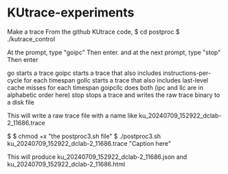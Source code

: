 # KUtrace-experiments

Make a trace
From the github KUtrace code,
$ cd postproc
$ ./kutrace_control

At the prompt, type "goipc"
Then enter.
and at the next prompt, type "stop"
Then enter

go       starts a trace
goipc    starts a trace that also includes instructions-per-cycle for each timespan
gollc    starts a trace that also includes last-level cache misses for each timespan
goipcllc does both (ipc and llc are in alphabetic order here)
stop     stops a trace and writes the raw trace binary to a disk file

This will write a raw trace file with a name like
  ku_20240709_152922_dclab-2_11686.trace

$ $ chmod +x "the postproc3.sh file"
$ ./postproc3.sh ku_20240709_152922_dclab-2_11686.trace "Caption here"

This will produce
  ku_20240709_152922_dclab-2_11686.json and
  ku_20240709_152922_dclab-2_11686.html
